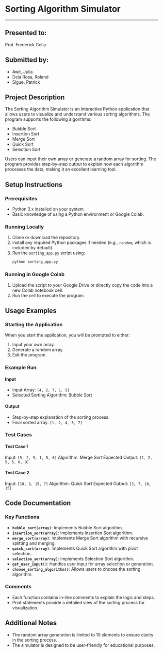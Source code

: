 # Sorting Algorithm Simulator
---
## Presented to:

Prof. Frederick Gella

## Submitted by:

  - Awit, Julia
  - Dela Rosa, Roland
  - Sigue, Patrick

## Project Description
The Sorting Algorithm Simulator is an interactive Python application that allows users to visualize and understand various sorting algorithms. The program supports the following algorithms:

- Bubble Sort
- Insertion Sort
- Merge Sort
- Quick Sort
- Selection Sort

Users can input their own array or generate a random array for sorting. The program provides step-by-step output to explain how each algorithm processes the data, making it an excellent learning tool.

## Setup Instructions

### Prerequisites
- Python 3.x installed on your system.
- Basic knowledge of using a Python environment or Google Colab.

### Running Locally
1. Clone or download the repository.
2. Install any required Python packages if needed (e.g., `random`, which is included by default).
3. Run the `sorting_app.py` script using:
   ```bash
   python sorting_app.py
   ```

### Running in Google Colab
1. Upload the script to your Google Drive or directly copy the code into a new Colab notebook cell.
2. Run the cell to execute the program.

## Usage Examples

### Starting the Application
When you start the application, you will be prompted to either:
1. Input your own array.
2. Generate a random array.
3. Exit the program.

### Example Run
#### Input
- Input Array: `[4, 2, 7, 1, 5]`
- Selected Sorting Algorithm: Bubble Sort

#### Output
- Step-by-step explanation of the sorting process.
- Final sorted array: `[1, 2, 4, 5, 7]`

### Test Cases
#### Test Case 1
Input: `[5, 2, 9, 1, 5, 6]`
Algorithm: Merge Sort
Expected Output: `[1, 2, 5, 5, 6, 9]`

#### Test Case 2
Input: `[10, 3, 15, 7]`
Algorithm: Quick Sort
Expected Output: `[3, 7, 10, 15]`

## Code Documentation
### Key Functions
- **`bubble_sort(array)`**: Implements Bubble Sort algorithm.
- **`insertion_sort(array)`**: Implements Insertion Sort algorithm.
- **`merge_sort(array)`**: Implements Merge Sort algorithm with recursive splitting and merging.
- **`quick_sort(array)`**: Implements Quick Sort algorithm with pivot selection.
- **`selection_sort(array)`**: Implements Selection Sort algorithm.
- **`get_user_input()`**: Handles user input for array selection or generation.
- **`choose_sorting_algorithm()`**: Allows users to choose the sorting algorithm.

### Comments
- Each function contains in-line comments to explain the logic and steps.
- Print statements provide a detailed view of the sorting process for visualization.

## Additional Notes
- The random array generation is limited to 10 elements to ensure clarity in the sorting process.
- The simulator is designed to be user-friendly for educational purposes.


